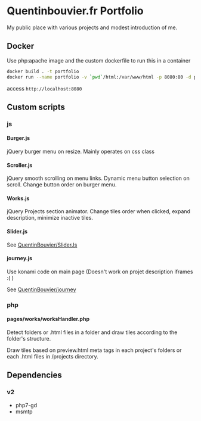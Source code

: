 # Quentinbouvier.fr Portfolio

My public place with various projects and modest introduction of me.

## Docker

Use php:apache image and the custom dockerfile to run this in a container

```sh
docker build . -t portfolio
docker run --name portfolio -v `pwd`/html:/var/www/html -p 8080:80 -d portfolio
```

access `http://localhost:8080`

## Custom scripts

### js

#### Burger.js

jQuery burger menu on resize. Mainly operates on css class

#### Scroller.js

jQuery smooth scrolling on menu links. Dynamic menu button selection on scroll. Change button order on burger menu.

#### Works.js

jQuery Projects section animator. Change tiles order when clicked, expand description, minimize inactive tiles.

#### Slider.js

See [QuentinBouvier/SliderJs](https://github.com/QuentinBouvier/sliderJs)

#### journey.js

Use konami code on main page (Doesn't work on projet description iframes :( )

See [QuentinBouvier/journey](https://github.com/QuentinBouvier/journey)

### php

#### pages/works/worksHandler.php

Detect folders or .html files in a folder and draw tiles according to the folder's structure.

Draw tiles based on preview.html meta tags in each project's folders or each .html files in /projects directory.

## Dependencies

### v2

+ php7-gd
+ msmtp
